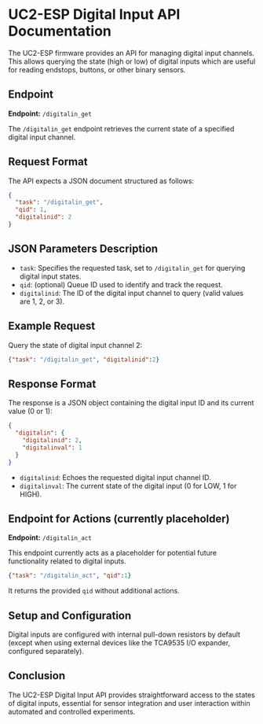 # UC2-ESP Digital Input API Documentation

The UC2-ESP firmware provides an API for managing digital input channels. This allows querying the state (high or low) of digital inputs which are useful for reading endstops, buttons, or other binary sensors.

## Endpoint

**Endpoint:** `/digitalin_get`

The `/digitalin_get` endpoint retrieves the current state of a specified digital input channel.

## Request Format

The API expects a JSON document structured as follows:

```json
{
  "task": "/digitalin_get",
  "qid": 1,
  "digitalinid": 2
}
```

## JSON Parameters Description

- `task`: Specifies the requested task, set to `/digitalin_get` for querying digital input states.
- `qid`: (optional) Queue ID used to identify and track the request.
- `digitalinid`: The ID of the digital input channel to query (valid values are 1, 2, or 3).

## Example Request

Query the state of digital input channel 2:

```json
{"task": "/digitalin_get", "digitalinid":2}
```

## Response Format

The response is a JSON object containing the digital input ID and its current value (0 or 1):

```json
{
  "digitalin": {
    "digitalinid": 2,
    "digitalinval": 1
  }
}
```

- `digitalinid`: Echoes the requested digital input channel ID.
- `digitalinval`: The current state of the digital input (0 for LOW, 1 for HIGH).

## Endpoint for Actions (currently placeholder)

**Endpoint:** `/digitalin_act`

This endpoint currently acts as a placeholder for potential future functionality related to digital inputs.

```json
{"task": "/digitalin_act", "qid":1}
```

It returns the provided `qid` without additional actions.

## Setup and Configuration

Digital inputs are configured with internal pull-down resistors by default (except when using external devices like the TCA9535 I/O expander, configured separately).

## Conclusion

The UC2-ESP Digital Input API provides straightforward access to the states of digital inputs, essential for sensor integration and user interaction within automated and controlled experiments.
